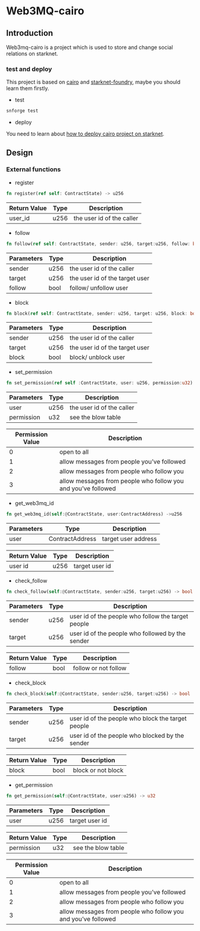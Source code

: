 # **Web3MQ-cairo**

## **Introduction**

Web3mq-cairo is a project which is used to store and change social relations on starknet.

### **test and deploy**

This project is based on [cairo](https://github.com/starkware-libs/cairo) and [starknet-foundry](https://github.com/foundry-rs/starknet-foundry), maybe you should learn them firstly.

- test

```rust
snforge test
```

- deploy

You need to learn about [how to deploy cairo project on starknet](https://foundry-rs.github.io/starknet-foundry/starknet/index.html).

## Design

### External functions

- register

```rust
fn register(ref self: ContractState) -> u256
```

| Return Value | Type | Description |
| --- | --- | --- |
| user_id | u256 | the user id of the caller |
- follow

```rust
fn follow(ref self: ContractState, sender: u256, target:u256, follow: bool)
```

| Parameters | Type | Description |
| --- | --- | --- |
| sender | u256 | the user id of the caller |
| target | u256 | the user id of the target user |
| follow | bool | follow/ unfollow user |
- block

```rust
fn block(ref self: ContractState, sender: u256, target: u256, block: bool)
```

| Parameters | Type | Description |
| --- | --- | --- |
| sender | u256 | the user id of the caller |
| target | u256 | the user id of the target user |
| block | bool | block/ unblock user |
- set_permission

```rust
fn set_permission(ref self :ContractState, user: u256, permission:u32)
```

| Parameters | Type | Description |
| --- | --- | --- |
| user | u256 | the user id of the caller |
| permission | u32 | see the blow table |

| Permission Value | Description |
| --- | --- |
| 0 | open to all |
| 1 | allow messages from people you’ve followed |
| 2 | allow messages from people who follow you |
| 3 | allow messages from people who follow you and you’ve followed |
- get_web3mq_id

```rust
fn get_web3mq_id(self:@ContractState, user:ContractAddress) ->u256
```

| Parameters | Type | Description |
| --- | --- | --- |
| user | ContractAddress | target user address |

| Return Value | Type | Description |
| --- | --- | --- |
| user id | u256 | target user id |
- check_follow

```rust
fn check_follow(self:@ContractState, sender:u256, target:u256) -> bool
```

| Parameters | Type | Description |
| --- | --- | --- |
| sender | u256 | user id of the people who follow the target people |
| target | u256 | user id of the people who followed by the sender |

| Return Value | Type | Description |
| --- | --- | --- |
| follow | bool | follow or not follow |
- check_block

```rust
fn check_block(self:@ContractState, sender:u256, target:u256) -> bool
```

| Parameters | Type | Description |
| --- | --- | --- |
| sender | u256 | user id of the people who block the target people |
| target | u256 | user id of the people who blocked by the sender |

| Return Value | Type | Description |
| --- | --- | --- |
| block | bool | block or not block |
- get_permission

```rust
fn get_permission(self:@ContractState, user:u256) -> u32
```

| Parameters | Type | Description |
| --- | --- | --- |
| user | u256 | target user id |

| Return Value | Type | Description |
| --- | --- | --- |
| permission | u32 | see the blow table |

| Permission Value | Description |
| --- | --- |
| 0 | open to all |
| 1 | allow messages from people you’ve followed |
| 2 | allow messages from people who follow you |
| 3 | allow messages from people who follow you and you’ve followed |
